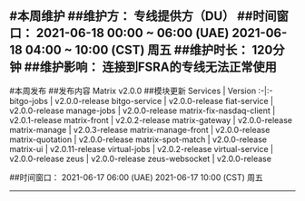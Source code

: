 #本周维护
##维护方： 
专线提供方（DU）
##时间窗口：
2021-06-18 00:00 ~ 06:00  (UAE)
2021-06-18 04:00 ~ 10:00  (CST) 周五
##维护时长：
120分钟
##维护影响：
连接到FSRA的专线无法正常使用
---
#本周发布
##发布内容
Matrix v2.0.0
##模块更新
Services	|	Version
:-|:-
bitgo-jobs	|	v2.0.0-release
bitgo-service	|	v2.0.0-release
fiat-service	|	v2.0.0-release
manage-jobs	|	v2.0.0-release
matrix-fix-nasdaq-client	|	v2.0.1-release
matrix-front	|	v2.0.2-release
matrix-gateway	|	v2.0.0-release
matrix-manage	|	v2.0.3-release
matrix-manage-front	|	v2.0.0-release
matrix-quotation	|	v2.0.0-release
matrix-spot-match	|	v2.0.0-release
matrix-ui	|	v2.0.11-release
virtual-jobs	|	v2.0.2-release
virtual-service	|	v2.0.0-release
zeus	|	v2.0.0-release
zeus-websocket	|	v2.0.0-release




##时间窗口：
2021-06-17 06:00 (UAE)
2021-06-17 10:00 (CST) 周五

---
